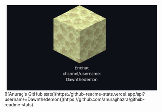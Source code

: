 
<div align="center">
  <img src="./Enchat_Card1.png" height="280" />
</div>
[![Anurag's GitHub stats](https://github-readme-stats.vercel.app/api?username=Dawnthedemon)](https://github.com/anuraghazra/github-readme-stats)
